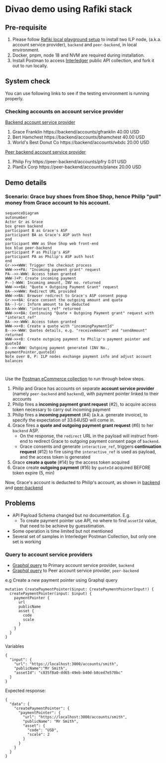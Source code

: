 # Divao demo using Rafiki stack

## Pre-requisite

1. Please follow [Rafiki local playground setup](https://github.com/interledger/rafiki/blob/main/infrastructure/local/README.md) to install two ILP node, (a.k.a. account service provider), `backend` and `peer-backend`, in local environment.
2. Docker, pnpm, node 18 and NVM are required during installation.
3. Install Postman to access [Interledger](https://www.postman.com/interledger/workspace/interledger/collection/22855701-92761441-6d0c-4fc6-aa04-73eccf6afd4c?action=share&creator=1697784) public API collection, and fork it out to run locally.

## System check

You can use following links to see if the testing environment is running properly.

### Checking accounts on account service provider

[Backend account service provider](http://localhost:3030)

1. Grace Franklin https://backend/accounts/gfranklin 40.00 USD
2. Bert Hamchest https://backend/accounts/bhamchest 40.00 USD
3. World's Best Donut Co https://backend/accounts/wbdc 20.00 USD

[Peer backend account service provider](http://localhost:3031)

1. Philip Fry https://peer-backend/accounts/pfry 0.01 USD
2. PlanEx Corp https://peer-backend/accounts/planex 20.00 USD

## Demo details

### Scenario: Grace buy shoes from Shoe Shop, hence Philip "pull" money from Grace account to his account.

```mermaid
sequenceDiagram
autonumber
Actor Gr as Grace
box green backend
participant B as Grace's ASP
participant BA as Grace's ASP auth host
end
participant WWW as Shoe Shop web front-end
box blue peer-backend
participant P as Philip's ASP
participant PA as Philip's ASP auth host
end
Gr->>+WWW: Trigger the checkout process
WWW->>+PA: "Incoming payment grant" request
PA-->>-WWW: Access token granted
WWW-)+P: Create incoming payment
P--)-WWW: Incoming amount, INV no. returned
WWW->>+BA: "Quote + Outgoing Payment Grant" request
BA-->>WWW: Redirect URL provided
WWW->>BA: Browser redirect to Grace's ASP consent popup
Gr->>+BA: Grace consent the outgoing amount and quote
BA--)-Gr: Inform amount to be deducted
BA->>-WWW: "interact_ref" returned
WWW->>+BA: Continuing "Quote + Outgoing Payment grant" request with "interact_ref"
BA-->>-WWW: Access token granted
WWW->>+B: Create a quote with "incomingPaymentId"
B-->>-WWW: Quotes details, e.g. "receiveAmount" and "sendAmount" returned
WWW->>+B: Create outgoing payment to Philip's payment pointer and quoteId
B-->>-WWW: Outgoing payment generated (INV No., paymentPointer,quoteId)
Note over B, P: ILP nodes exchange payment info and adjust account balances



```

Use the [Postman eCommerce collection](https://www.postman.com/interledger/workspace/interledger/folder/22855701-e27838da-dd72-4b5e-9f1e-086ddfa4d098) to run through below steps.

1. Philip and Grace has accounts on separate **account service provider** (namely `peer-backend` and `backend`), with payment pointer linked to their accounts
2. Philip fires a **incoming payment grant request** (#2), to acquire access token necessary to carry out incoming payment
3. Philip fires a **incoming payement** (#4) (a.k.a. generate invoice), to specify the expectation of 33.64USD will come in.
4. Grace fires a **quote and outgoing payment grant request** (#6) to her `backend` ASP.
   - On the response, the `redirect` URL in the payload will instruct front-end to redirect Grace to outgoing payment consent page of `backend`.
   - Grace consents and generate `interactive_ref`, triggers **continuation request** (#12) to fire using the `interactive_ref` is used as payload, and the access token is generated
5. Grace **create a quote** (#14) by the access token acquired
6. Grace create **outgoing payment** (#16) by `quoteId` acquired BEFORE token expire (5, min)

Now, Grace's account is deducted to Philip's account, as shown in [backend](http://localhost:3030) and [peer-backend](http://localhost:3031)

## Problems

- API Payload Schema changed but no documentation. E.g.
  - To create payment pointer use API, no where to find `assetId` value, that need to be achieve by guesstimation.
- Some operation is time limited but not mentioned
- Several set of samples in Interledger Postman Collection, but only one set is working

### Query to account service providers

- [Graphql query](http://localhost:3001/graphql) to Primary account service provider, `backend`
- [Graphql query](http://localhost:4001/graphql) to Peer account service provider, `peer-backend`

e.g Create a new payment pointer using Graphql query

```
mutation CreatePaymentPointer($input: CreatePaymentPointerInput!) {
  createPaymentPointer(input: $input) {
    paymentPointer {
      url
      publicName
      asset {
        code
        scale
      }
    }
  }
}
```

Variables

```
{
  "input": {
    "url": "https://localhost:3000/accounts/smith",
    "publicName":"Mr Smith",
    "assetId": "c835f8a0-dd65-49eb-b40d-b8ced7e570bc"
  }
}
```

Expected response:

```
{
  "data": {
    "createPaymentPointer": {
      "paymentPointer": {
        "url": "https://localhost:3000/accounts/smith",
        "publicName": "Mr Smith",
        "asset": {
          "code": "USD",
          "scale": 2
        }
      }
    }
  }
}
```
